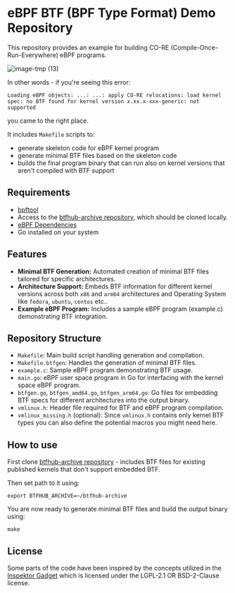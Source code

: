 # eBPF BTF (BPF Type Format) Demo Repository

This repository provides an example for building CO-RE (Compile-Once-Run-Everywhere) eBPF programs.

![image-tmp (13)](https://github.com/user-attachments/assets/37404be6-f504-4421-90d8-c2bec9fc114d)

In other words - if you're seeing this error:
```
Loading eBPF objects: ...: ...: apply CO-RE relocations: load kernel spec: no BTF found for kernel version x.xx.x-xxx-generic: not supported
```
you came to the right place.

It includes `Makefile` scripts to:
- generate skeleton code for eBPF kernel program
- generate minimal BTF files based on the skeleton code
- builds the final program binary that can run also on kernel versions that aren't compiled with BTF support

## Requirements

- [bpftool](https://github.com/libbpf/bpftool)
- Access to the [btfhub-archive repository](https://github.com/aquasecurity/btfhub-archive), which should be cloned locally.
- [eBPF Dependencies](https://ebpf-go.dev/guides/getting-started/#ebpf-c-program)
- Go installed on your system

## Features

- **Minimal BTF Generation:** Automated creation of minimal BTF files tailored for specific architectures.
- **Architecture Support:** Embeds BTF information for different kernel versions across both `x86` and `arm64` architectures and Operating System like `fedora`, `ubuntu`, `centos` etc..
- **Example eBPF Program:** Includes a sample eBPF program (example.c) demonstrating BTF integration.

## Repository Structure

- `Makefile`: Main build script handling generation and compilation.
- `Makefile.btfgen`: Handles the generation of minimal BTF files.
- `example.c`: Sample eBPF program demonstrating BTF usage.
- `main.go`: eBPF user space program in Go for interfacing with the kernel space eBPF program.
- `btfgen.go`, `btfgen_amd64.go`, `btfgen_arm64.go`: Go files for embedding BTF specs for different architectures into the output binary.
- `vmlinux.h`: Header file required for BTF and eBPF program compilation.
- `vmlinux_missing.h` (optional): Since `vmlinux.h` contains only kernel BTF types you can also define the potential macros you might need here.

## How to use

First clone [btfhub-archive repository](https://github.com/aquasecurity/btfhub-archive) - includes BTF files for existing published kernels that don't support embedded BTF.

Then set path to it using:
```
export BTFHUB_ARCHIVE=~/btfhub-archive
```

You are now ready to generate minimal BTF files and build the output binary using:
```
make
```

## License

Some parts of the code have been inspired by the concepts utilized in the [Inspektor Gadget](https://github.com/inspektor-gadget/inspektor-gadget) which is licensed under the LGPL-2.1 OR BSD-2-Clause license.
